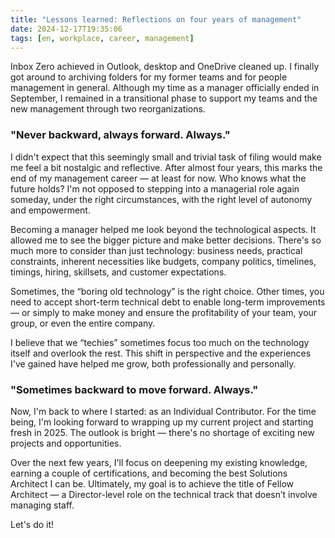 ```yaml
---
title: "Lessons learned: Reflections on four years of management"
date: 2024-12-17T19:35:06
tags: [en, workplace, career, management]
---
```


Inbox Zero achieved in Outlook, desktop and OneDrive cleaned up. I finally got around to archiving folders for my former teams and for people management in general. Although my time as a manager officially ended in September, I remained in a transitional phase to support my teams and the new management through two reorganizations.

### "Never backward, always forward. Always."

I didn't expect that this seemingly small and trivial task of filing would make me feel a bit nostalgic and reflective. After almost four years, this marks the end of my management career — at least for now. Who knows what the future holds? I'm not opposed to stepping into a managerial role again someday, under the right circumstances, with the right level of autonomy and empowerment.

Becoming a manager helped me look beyond the technological aspects. It allowed me to see the bigger picture and make better decisions. There's so much more to consider than just technology: business needs, practical constraints, inherent necessities like budgets, company politics, timelines, timings, hiring, skillsets, and customer expectations.

Sometimes, the “boring old technology” is the right choice. Other times, you need to accept short-term technical debt to enable long-term improvements — or simply to make money and ensure the profitability of your team, your group, or even the entire company.

I believe that we “techies” sometimes focus too much on the technology itself and overlook the rest. This shift in perspective and the experiences I've gained have helped me grow, both professionally and personally.

### "Sometimes backward to move forward. Always."

Now, I'm back to where I started: as an Individual Contributor. For the time being, I'm looking forward to wrapping up my current project and starting fresh in 2025. The outlook is bright — there's no shortage of exciting new projects and opportunities.

Over the next few years, I'll focus on deepening my existing knowledge, earning a couple of certifications, and becoming the best Solutions Architect I can be. Ultimately, my goal is to achieve the title of Fellow Architect — a Director-level role on the technical track that doesn’t involve managing staff.

Let's do it!
